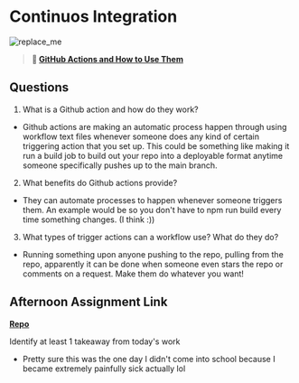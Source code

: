 # Continuos Integration

![replace_me](https://codeworks.blob.core.windows.net/public/assets/img/illustrations/placeholder.svg)

> **📖 [GitHub Actions and How to Use Them](https://codeworksacademy.com/fs-student-guide/resources/wk8-9/05-Github-Actions)**

## Questions

1. What is a Github action and how do they work?

- Github actions are making an automatic process happen through using workflow text files whenever someone does any kind of certain triggering action that you set up. This could be something like making it run a build job to build out your repo into a deployable format anytime someone specifically pushes up to the main branch.

2. What benefits do Github actions provide?

- They can automate processes to happen whenever someone triggers them. An example would be so you don't have to npm run build every time something changes. (I think :))

3. What types of trigger actions can a workflow use? What do they do?

- Running something upon anyone pushing to the repo, pulling from the repo, apparently it can be done when someone even stars the repo or comments on a request. Make them do whatever you want!

## Afternoon Assignment Link

**[Repo](https://github.com/TheOneTrueRy/Gratuities)**

Identify at least 1 takeaway from today's work

- Pretty sure this was the one day I didn't come into school because I became extremely painfully sick actually lol 